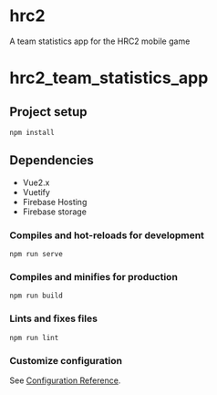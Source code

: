 # hrc2
A team statistics app for the HRC2 mobile game

# hrc2_team_statistics_app

## Project setup
```
npm install
```

## Dependencies
- Vue2.x
- Vuetify
- Firebase Hosting
- Firebase storage

### Compiles and hot-reloads for development
```
npm run serve
```

### Compiles and minifies for production
```
npm run build
```

### Lints and fixes files
```
npm run lint
```

### Customize configuration
See [Configuration Reference](https://cli.vuejs.org/config/).